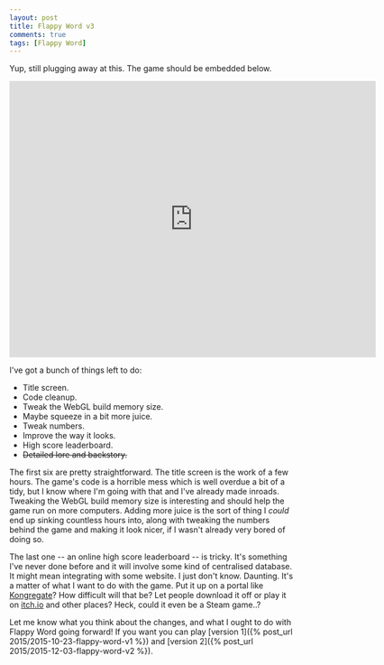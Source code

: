 ```yaml
---
layout: post
title: Flappy Word v3
comments: true
tags: [Flappy Word]
---
```


Yup, still plugging away at this. The game should be embedded below.

<!--more-->

<iframe src="https://googledrive.com/host/0B7qrbyhEE5SeT3VzNlQ3b3czc1E" width="650" height="490" scrolling="no" frameborder="0"></iframe>

I've got a bunch of things left to do:

* Title screen.
* Code cleanup.
* Tweak the WebGL build memory size.
* Maybe squeeze in a bit more juice.
* Tweak numbers. 
* Improve the way it looks.
* High score leaderboard.
* <s>Detailed lore and backstory.</s>

The first six are pretty straightforward. The title screen is the work of a few hours. The game's code is a horrible mess which is well overdue a bit of a tidy, but I know where I'm going with that and I've already made inroads. Tweaking the WebGL build memory size is interesting and should help the game run on more computers. Adding more juice is the sort of thing I *could* end up sinking countless hours into, along with tweaking the numbers behind the game and making it look nicer, if I wasn't already very bored of doing so.

The last one -- an online high score leaderboard -- is tricky. It's something I've never done before and it will involve some kind of centralised database. It might mean integrating with some website. I just don't know. Daunting. It's a matter of what I want to do with the game. Put it up on a portal like [Kongregate](http://www.kongregate.com)? How difficult will that be? Let people download it off or play it on [itch.io](http://itch.io) and other places? Heck, could it even be a Steam game..?

Let me know what you think about the changes, and what I ought to do with Flappy Word going forward! If you want you can play [version 1]({% post_url 2015/2015-10-23-flappy-word-v1 %}) and [version 2]({% post_url 2015/2015-12-03-flappy-word-v2 %}).
